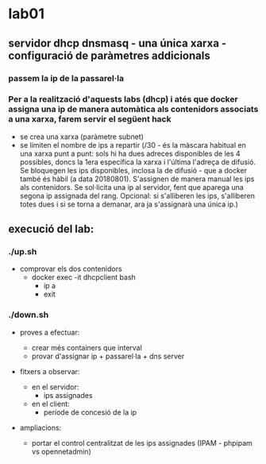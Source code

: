 # lab01
## servidor dhcp dnsmasq - una única xarxa - configuració de paràmetres addicionals

### passem la ip de la passarel·la

### Per a la realització d'aquests labs (dhcp) i atés que docker assigna una ip de manera automàtica als contenidors associats a una xarxa, farem servir el següent hack

- se crea una xarxa (paràmetre subnet)
- se limiten el nombre de ips a repartir (/30 - és la màscara habitual en una xarxa punt a punt: sols hi ha dues adreces disponibles de les 4 possibles, doncs la 1era especifica la xarxa i l'última l'adreça de difusió. Se bloquegen les ips disponibles, inclosa la de difusió - que a docker també és hàbil (a data 20180801). S'assignen de manera manual les ips als contenidors. Se sol·licita una ip al servidor, fent que aparega una segona ip assignada del rang. Opcional: si s'alliberen les ips, s'alliberen totes dues i si se torna a demanar, ara ja s'assignarà una única ip.)

## execució del lab:
### ./up.sh

- comprovar els dos contenidors 
  - docker exec -it dhcpclient bash
    - ip a
    - exit

### ./down.sh

- proves a efectuar: 
  - crear més containers que interval
  - provar d'assignar ip + passarel·la + dns server

- fitxers a observar:
  - en el servidor: 
    - ips assignades
  - en el client:
    - període de concesió de la ip

- ampliacions:
  - portar el control centralitzat de les ips assignades (IPAM - phpipam vs opennetadmin)

